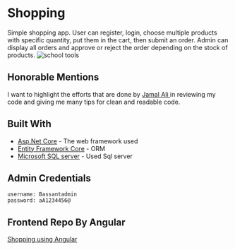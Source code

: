 # Shopping
Simple shopping app. User can register, login, choose multiple products with specific quantity, put them in the cart, then submit an order.
Admin can display all orders and approve or reject the order depending on the stock of products.
![school tools](https://user-images.githubusercontent.com/69333870/175283441-f1eaf266-cf4b-47ce-bbd2-05b6744f130a.PNG)

## Honorable Mentions
I want to highlight the efforts that are done by [ Jamal Ali ](https://github.com/Jamal40) in reviewing my code and giving me many tips for clean and readable code.

## Built With
* [Asp.Net Core](https://dotnet.microsoft.com/en-us/downloadhttps://dotnet.microsoft.com/en-us/download) - The web framework used
* [Entity Framework Core](https://docs.microsoft.com/en-us/ef/core/) - ORM
* [Microsoft SQL server](https://www.microsoft.com/en-us/sql-server/sql-server-2019) - Used Sql server

## Admin Credentials
```
username: Bassantadmin
password: aA1234456@
```
## Frontend Repo By Angular
[Shopping using Angular](https://github.com/Bassanthebashi/Shopping-Angular)
